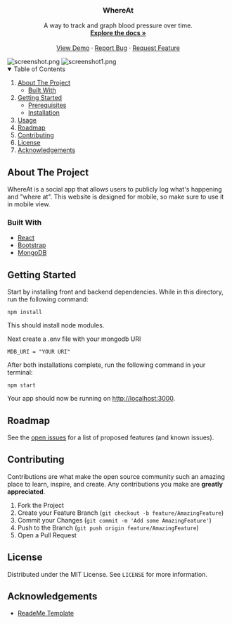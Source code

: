 
<!-- PROJECT LOGO -->
<br />
<p align="center">
  <a href="https://github.com/vincentslee/WhereAt">
  </a>

  <h3 align="center">WhereAt</h3>

  <p align="center">
    A way to track and graph blood pressure over time. 
    <br />
    <a href="https://github.com/vincentslee/WhereAt"><strong>Explore the docs »</strong></a>
    <br />
    <br />
    <a href="https://still-sierra-44908.herokuapp.com/">View Demo</a>
    ·
    <a href="https://github.com/vincentslee/WhereAt/issues">Report Bug</a>
    ·
    <a href="https://github.com/vincentslee/WhereAt/issues">Request Feature</a>
  </p>
</p>

<img src="https://raw.githubusercontent.com/vincentslee/WhereAt/master/Screen%20Shot%202021-09-21%20at%201.41.52%20PM.png" alt="screenshot.png">
<img src="https://raw.githubusercontent.com/vincentslee/WhereAt/master/Screen%20Shot%202021-09-21%20at%201.51.21%20PM.png" alt="screenshot1.png">



<!-- TABLE OF CONTENTS -->
<details open="open">
  <summary>Table of Contents</summary>
  <ol>
    <li>
      <a href="#about-the-project">About The Project</a>
      <ul>
        <li><a href="#built-with">Built With</a></li>
      </ul>
    </li>
    <li>
      <a href="#getting-started">Getting Started</a>
      <ul>
        <li><a href="#prerequisites">Prerequisites</a></li>
        <li><a href="#installation">Installation</a></li>
      </ul>
    </li>
    <li><a href="#usage">Usage</a></li>
    <li><a href="#roadmap">Roadmap</a></li>
    <li><a href="#contributing">Contributing</a></li>
    <li><a href="#license">License</a></li>
    <li><a href="#acknowledgements">Acknowledgements</a></li>
  </ol>
</details>



<!-- ABOUT THE PROJECT -->
## About The Project

WhereAt is a social app that allows users to publicly log what's happening and "where at". This website is designed for mobile, so make sure to use it in mobile view.

### Built With

* [React](https://reactjs.org)
* [Bootstrap](https://getbootstrap.com)
* [MongoDB](https://mongodb.com/)




<!-- GETTING STARTED -->
## Getting Started

Start by installing front and backend dependencies. While in this directory, run the following command:

```
npm install
```

This should install node modules.

Next create a .env file with your mongodb URI
```
MDB_URI = "YOUR URI"
```

After both installations complete, run the following command in your terminal:

```
npm start
```

Your app should now be running on <http://localhost:3000>.


<!-- ROADMAP -->
## Roadmap

See the [open issues](https://github.com/vincentslee/WhereAt/issues) for a list of proposed features (and known issues).



<!-- CONTRIBUTING -->
## Contributing

Contributions are what make the open source community such an amazing place to learn, inspire, and create. Any contributions you make are **greatly appreciated**.

1. Fork the Project
2. Create your Feature Branch (`git checkout -b feature/AmazingFeature`)
3. Commit your Changes (`git commit -m 'Add some AmazingFeature'`)
4. Push to the Branch (`git push origin feature/AmazingFeature`)
5. Open a Pull Request



<!-- LICENSE -->
## License

Distributed under the MIT License. See `LICENSE` for more information.



<!-- ACKNOWLEDGEMENTS -->
## Acknowledgements
* [ReadeMe Template](https://github.com/othneildrew/Best-README-Template)
